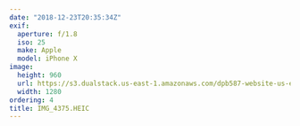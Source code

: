 ```yaml
---
date: "2018-12-23T20:35:34Z"
exif:
  aperture: f/1.8
  iso: 25
  make: Apple
  model: iPhone X
image:
  height: 960
  url: https://s3.dualstack.us-east-1.amazonaws.com/dpb587-website-us-east-1/asset/gallery/2018-colorado-winter-trip/d31e0d6d-f7d0-5458-2cac-566094aee9a9~1280.jpg
  width: 1280
ordering: 4
title: IMG_4375.HEIC
---
```


